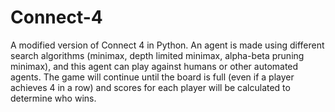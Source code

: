 # Connect-4
 A modified version of Connect 4 in Python. An agent is made using different search algorithms (minimax, depth limited minimax, alpha-beta pruning minimax), and this agent can play against humans or other automated agents. The game will continue until the board is full (even if a player achieves 4 in a row) and scores for each player will be calculated to determine who wins. 
